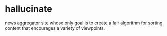 # hallucinate
news aggregator site whose only goal is to create a fair algorithm for sorting content that encourages a variety of viewpoints.

